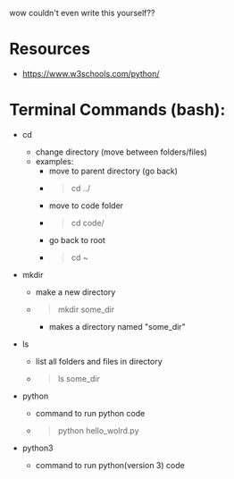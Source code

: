 wow couldn't even write this yourself??

# Resources
- https://www.w3schools.com/python/

# Terminal Commands (bash):
- cd
    - change directory (move between folders/files)
    - examples:
        - move to parent directory (go back)
        - > cd ../
        - move to code folder
        - > cd code/
        - go back to root 
        - > cd ~
- mkdir 
    - make a new directory
    - > mkdir some_dir
        - makes a directory named "some_dir"

- ls
    - list all folders and files in directory
    - > ls some_dir

- python 
    - command to run python code
    - > python hello_wolrd.py

- python3
    - command to run python(version 3) code

